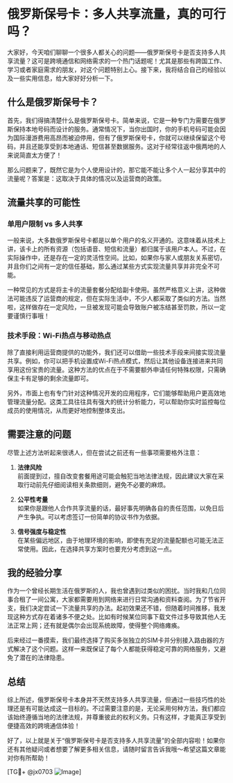# 俄罗斯保号卡：多人共享流量，真的可行吗？

大家好，今天咱们聊聊一个很多人都关心的问题——俄罗斯保号卡是否支持多人共享流量？这可是跨境通信和网络需求的一个热门话题呢！尤其是那些有跨国工作、学习或者家庭需求的朋友，对这个问题特别上心。接下来，我将结合自己的经验以及一些实用信息，给大家好好分析一下。

## 什么是俄罗斯保号卡？

首先，我们得搞清楚什么是俄罗斯保号卡。简单来说，它是一种专门为需要在俄罗斯保持本地号码而设计的服务。通常情况下，当你出国时，你的手机号码可能会因为国际漫游费用高昂而被迫停用，但有了俄罗斯保号卡，你就可以继续保留这个号码，并且还能享受到本地通话、短信甚至数据服务。这对于经常往返中俄两地的人来说简直太方便了！

那么问题来了，既然它是为个人使用设计的，那它能不能让多个人一起分享其中的流量呢？答案是：这取决于具体的情况以及运营商的政策。

## 流量共享的可能性

### 单用户限制 vs 多人共享

一般来说，大多数俄罗斯保号卡都是以单个用户的名义开通的。这意味着从技术上讲，该卡上的所有资源（包括语音、短信和流量）都归属于该用户本人。不过，在实际操作中，还是存在一定的灵活性空间。比如，如果你与家人或朋友关系密切，并且你们之间有一定的信任基础，那么通过某些方式实现流量共享并非完全不可能。

一种常见的方式是将主卡的流量套餐分配给副卡使用。虽然严格意义上讲，这种做法可能违反了运营商的规定，但在实际生活中，不少人都采取了类似的方法。当然啦，这样做存在一定风险，一旦被发现可能会导致账户被冻结甚至罚款，所以一定要谨慎行事哦！

### 技术手段：Wi-Fi热点与移动热点

除了直接利用运营商提供的功能外，我们还可以借助一些技术手段来间接实现流量共享。例如，你可以把手机设置成Wi-Fi热点模式，然后让其他设备连接进来共同享用这份宝贵的流量。这种方法的优点在于不需要额外申请任何特殊权限，只需确保主卡有足够的剩余流量即可。

另外，市面上也有专门针对这种情况开发的应用程序，它们能够帮助用户更高效地管理流量分配。这类工具往往具有强大的统计分析能力，可以帮助你实时监控每位成员的使用情况，从而更好地控制整体支出。

## 需要注意的问题

尽管上述方法听起来很诱人，但在尝试之前还有一些事项需要格外注意：

1. **法律风险**  
   前面提到过，擅自改变套餐用途可能会触犯当地法律法规，因此建议大家在采取行动前先仔细阅读相关条款细则，避免不必要的麻烦。
   
2. **公平性考量**  
   如果你是跟他人合作共享流量的话，最好事先明确各自的责任范围，以免日后产生争执。可以考虑签订一份简单的协议书作为依据。

3. **信号强度与稳定性**  
   在某些偏远地区，由于地理环境的影响，即使有充足的流量配额也可能无法正常使用。因此，在选择共享方案时也要充分考虑到这一点。

## 我的经验分享

作为一个曾经长期生活在俄罗斯的人，我也曾遇到过类似的困扰。当时我和几位同事合租了一间公寓，大家都需要用到网络来进行日常沟通和资料查阅。为了节省开支，我们决定尝试一下流量共享的办法。起初效果还不错，但随着时间推移，我发现这种方式存在着诸多不便之处。比如有时候某位同事下载文件过多导致其他人无法正常上网；还有就是偶尔会出现系统故障，使得整个网络瘫痪。

后来经过一番摸索，我们最终选择了购买多张独立的SIM卡并分别接入路由器的方式解决了这个问题。这样一来既保证了每个人都能获得稳定可靠的网络服务，又避免了潜在的法律隐患。

## 总结

综上所述，俄罗斯保号卡本身并不天然支持多人共享流量，但通过一些技巧性的处理还是有可能达成这一目标的。不过需要注意的是，无论采用何种方法，我们都应该始终遵循当地的法律法规，并尊重彼此的权利义务。只有这样，才能真正享受到便捷高效的跨境通信体验！

好了，以上就是关于“俄罗斯保号卡是否支持多人共享流量”的全部内容啦！如果你还有其他疑问或者想要了解更多相关信息，请随时留言告诉我哦～希望这篇文章能对你有所帮助！

[TG💪+ @jx0703 ![Image](https://github.com/user-attachments/assets/dbca1d08-cadb-493c-b0ec-ad6f7a83f270)]